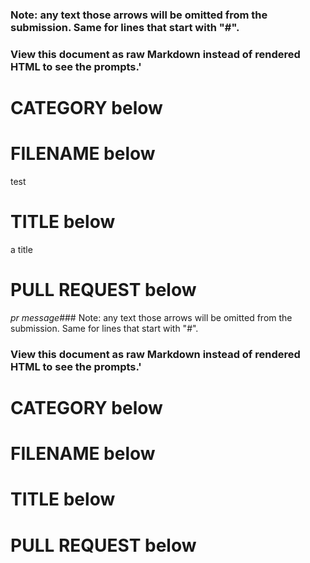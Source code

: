 ### Note: any text <!-- inside --> those arrows will be omitted from the submission. Same for lines that start with "#". 
### View this document as raw Markdown instead of rendered HTML to see the prompts.'
<!-- Where should your addition be located within the keyset repository?
This line should be in the format of a path.
For example,
library/fiction/classics
or
science/biology/datasets
(An empty line will add the file to the root of the KeySet which is not normally recommended.) -->
# CATEGORY below


<!-- Provide a name for the keyset file that is about to be created (no file extension, just the name) -->
# FILENAME below
test

<!-- Briefly describe the files you're submitting (preferably <50 characters). -->
# TITLE below
a title

<!-- An empty commit message will abort the submission.
Describe the files in more detail.
# COMMIT below
commit message

<!-- If you will be submitting a pull request, explain why these files should be added
to the desired repository -->
# PULL REQUEST below
*pr message*### Note: any text <!-- inside --> those arrows will be omitted from the submission. Same for lines that start with "#". 
### View this document as raw Markdown instead of rendered HTML to see the prompts.'
<!-- Where should your addition be located within the keyset repository?
This line should be in the format of a path.
For example,
library/fiction/classics
or
science/biology/datasets
(An empty line will add the file to the root of the KeySet which is not normally recommended.) -->
# CATEGORY below


<!-- Provide a name for the keyset file that is about to be created (no file extension, just the name) -->
# FILENAME below


<!-- Briefly describe the files you're submitting (preferably <50 characters). -->
# TITLE below


<!-- An empty commit message will abort the submission.
Describe the files in more detail.
# COMMIT below


<!-- If you will be submitting a pull request, explain why these files should be added
to the desired repository -->
# PULL REQUEST below


